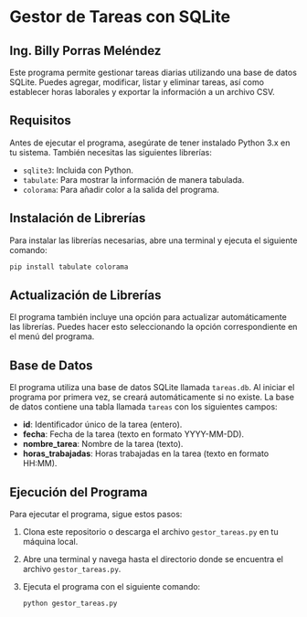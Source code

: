 # Gestor de Tareas con SQLite
## Ing. Billy Porras Meléndez
Este programa permite gestionar tareas diarias utilizando una base de datos SQLite. Puedes agregar, modificar, listar y eliminar tareas, así como establecer horas laborales y exportar la información a un archivo CSV.

## Requisitos

Antes de ejecutar el programa, asegúrate de tener instalado Python 3.x en tu sistema. También necesitas las siguientes librerías:

- `sqlite3`: Incluida con Python.
- `tabulate`: Para mostrar la información de manera tabulada.
- `colorama`: Para añadir color a la salida del programa.

## Instalación de Librerías

Para instalar las librerías necesarias, abre una terminal y ejecuta el siguiente comando:

```bash
pip install tabulate colorama
```

## Actualización de Librerías

El programa también incluye una opción para actualizar automáticamente las librerías. Puedes hacer esto seleccionando la opción correspondiente en el menú del programa.

## Base de Datos

El programa utiliza una base de datos SQLite llamada `tareas.db`. Al iniciar el programa por primera vez, se creará automáticamente si no existe. La base de datos contiene una tabla llamada `tareas` con los siguientes campos:

- **id**: Identificador único de la tarea (entero).
- **fecha**: Fecha de la tarea (texto en formato YYYY-MM-DD).
- **nombre_tarea**: Nombre de la tarea (texto).
- **horas_trabajadas**: Horas trabajadas en la tarea (texto en formato HH:MM).

## Ejecución del Programa

Para ejecutar el programa, sigue estos pasos:

1. Clona este repositorio o descarga el archivo `gestor_tareas.py` en tu máquina local.

2. Abre una terminal y navega hasta el directorio donde se encuentra el archivo `gestor_tareas.py`.

3. Ejecuta el programa con el siguiente comando:

   ```bash
   python gestor_tareas.py

